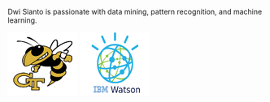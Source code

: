 <!--
.. title: About
.. slug: about
.. date: 2021-06-13 02:01:10 UTC
.. tags: 
.. category: 
.. link: 
.. description: 
-->

Dwi Sianto is passionate with data mining, pattern recognition, and machine learning.


<img src="../../images/11/11/GatechGT.png" width="138" height="126" />
<img src="../../images/11/11/IBMWatson.png" width="138" height="126" />

